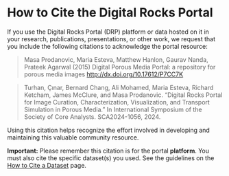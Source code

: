 # How to Cite the Digital Rocks Portal

If you use the Digital Rocks Portal (DRP) platform or data hosted on it in your research, publications, presentations, or other work, we request that you include the following citations to acknowledge the portal resource:

> Masa Prodanovic, Maria Esteva, Matthew Hanlon, Gaurav Nanda, Prateek Agarwal (2015) Digital Porous Media Portal: a repository for porous media images http://dx.doi.org/10.17612/P7CC7K

> Turhan, Çınar, Bernard Chang, Ali Mohamed, Maria Esteva, Richard Ketcham, James McClure, and Masa Prodanovic. “Digital Rocks Portal for Image Curation, Characterization, Visualization, and Transport Simulation in Porous Media.” In International Symposium of the Society of Core Analysts. SCA2024-1056, 2024.


Using this citation helps recognize the effort involved in developing and maintaining this valuable community resource.

**Important:** Please remember this citation is for the portal **platform**. You must also cite the specific dataset(s) you used. See the guidelines on the [How to Cite a Dataset](cite_dataset.md) page.